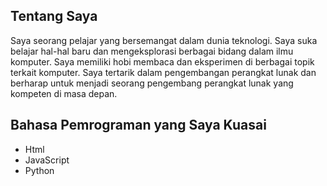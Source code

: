 
## Tentang Saya

Saya seorang pelajar yang bersemangat dalam dunia teknologi. Saya suka belajar hal-hal baru dan mengeksplorasi berbagai bidang dalam ilmu komputer. Saya memiliki hobi membaca dan eksperimen di berbagai topik terkait komputer. Saya tertarik dalam pengembangan perangkat lunak dan berharap untuk menjadi seorang pengembang perangkat lunak yang kompeten di masa depan.

## Bahasa Pemrograman yang Saya Kuasai

- Html
- JavaScript
- Python


